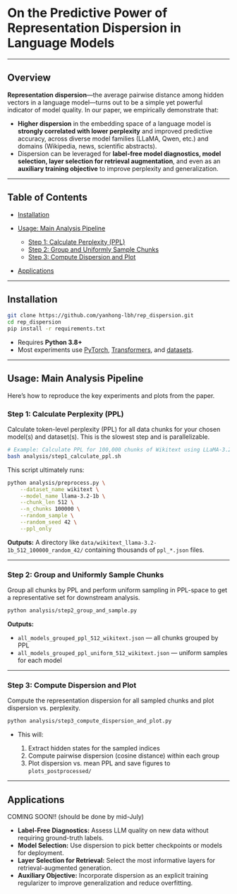 # On the Predictive Power of Representation Dispersion in Language Models

<!-- 
[**Paper PDF**](./nips2025_Representation_Dispersion_in_LMs.pdf) | [Project Website (if available)]() | [ArXiv (if available)]() 
-->

---

## Overview

**Representation dispersion**—the average pairwise distance among hidden vectors in a language model—turns out to be a simple yet powerful indicator of model quality. In our paper, we empirically demonstrate that:

* **Higher dispersion** in the embedding space of a language model is **strongly correlated with lower perplexity** and improved predictive accuracy, across diverse model families (LLaMA, Qwen, etc.) and domains (Wikipedia, news, scientific abstracts).
* Dispersion can be leveraged for **label-free model diagnostics, model selection, layer selection for retrieval augmentation**, and even as an **auxiliary training objective** to improve perplexity and generalization.

<!-- ![Main Figure: Illustration of the relationship between embedding dispersion and perplexity, and how this metric can be used for model selection, evaluation, and training.](link_to_fig_if_possible) -->

---

## Table of Contents
<!-- * [Citing](#citing) -->
* [Installation](#installation)
* [Usage: Main Analysis Pipeline](#usage-main-analysis-pipeline)

  * [Step 1: Calculate Perplexity (PPL)](#step-1-calculate-perplexity-ppl)
  * [Step 2: Group and Uniformly Sample Chunks](#step-2-group-and-uniformly-sample-chunks)
  * [Step 3: Compute Dispersion and Plot](#step-3-compute-dispersion-and-plot)
* [Applications](#applications)

---

## Installation

```bash
git clone https://github.com/yanhong-lbh/rep_dispersion.git
cd rep_dispersion
pip install -r requirements.txt
```

* Requires **Python 3.8+**
* Most experiments use [PyTorch](https://pytorch.org/), [Transformers](https://github.com/huggingface/transformers), and [datasets](https://github.com/huggingface/datasets).

---

## Usage: Main Analysis Pipeline

Here’s how to reproduce the key experiments and plots from the paper.

### Step 1: Calculate Perplexity (PPL)

Calculate token-level perplexity (PPL) for all data chunks for your chosen model(s) and dataset(s).
This is the slowest step and is parallelizable.

```bash
# Example: Calculate PPL for 100,000 chunks of Wikitext using LLaMA-3.2-1b
bash analysis/step1_calculate_ppl.sh
```

This script ultimately runs:

```bash
python analysis/preprocess.py \
    --dataset_name wikitext \
    --model_name llama-3.2-1b \
    --chunk_len 512 \
    --n_chunks 100000 \
    --random_sample \
    --random_seed 42 \
    --ppl_only
```

**Outputs:**
A directory like `data/wikitext_llama-3.2-1b_512_100000_random_42/` containing thousands of `ppl_*.json` files.

---

### Step 2: Group and Uniformly Sample Chunks

Group all chunks by PPL and perform uniform sampling in PPL-space to get a representative set for downstream analysis.

```bash
python analysis/step2_group_and_sample.py
```

**Outputs:**

* `all_models_grouped_ppl_512_wikitext.json` — all chunks grouped by PPL
* `all_models_grouped_ppl_uniform_512_wikitext.json` — uniform samples for each model

---

### Step 3: Compute Dispersion and Plot

Compute the representation dispersion for all sampled chunks and plot dispersion vs. perplexity.

```bash
python analysis/step3_compute_dispersion_and_plot.py
```

* This will:

  1. Extract hidden states for the sampled indices
  2. Compute pairwise dispersion (cosine distance) within each group
  3. Plot dispersion vs. mean PPL and save figures to `plots_postprocessed/`

---

## Applications

COMING SOON!! (should be done by mid-July)

* **Label-Free Diagnostics:** Assess LLM quality on new data without requiring ground-truth labels.
* **Model Selection:** Use dispersion to pick better checkpoints or models for deployment.
* **Layer Selection for Retrieval:** Select the most informative layers for retrieval-augmented generation.
* **Auxiliary Objective:** Incorporate dispersion as an explicit training regularizer to improve generalization and reduce overfitting.
